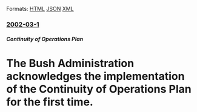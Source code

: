 
Formats: [HTML](/news/2002/03/1/the-bush-administration-acknowledges-the-implementation-of-the-continuity-of-operations-plan-for-the-first-time.html)  [JSON](/news/2002/03/1/the-bush-administration-acknowledges-the-implementation-of-the-continuity-of-operations-plan-for-the-first-time.json)  [XML](/news/2002/03/1/the-bush-administration-acknowledges-the-implementation-of-the-continuity-of-operations-plan-for-the-first-time.xml)  

### [2002-03-1](/news/2002/03/1/index.md)

##### Continuity of Operations Plan
# The Bush Administration acknowledges the implementation of the Continuity of Operations Plan for the first time.



